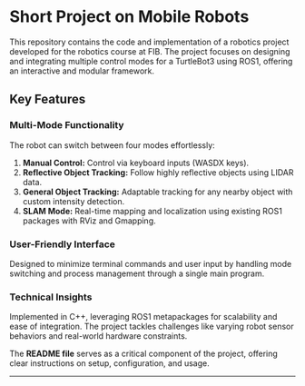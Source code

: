 
# Short Project on Mobile Robots

This repository contains the code and implementation of a robotics project developed for the robotics course at FIB. The project focuses on designing and integrating multiple control modes for a TurtleBot3 using ROS1, offering an interactive and modular framework.

## Key Features

### Multi-Mode Functionality
The robot can switch between four modes effortlessly:
1. **Manual Control:** Control via keyboard inputs (WASDX keys).
2. **Reflective Object Tracking:** Follow highly reflective objects using LIDAR data.
3. **General Object Tracking:** Adaptable tracking for any nearby object with custom intensity detection.
4. **SLAM Mode:** Real-time mapping and localization using existing ROS1 packages with RViz and Gmapping.

### User-Friendly Interface
Designed to minimize terminal commands and user input by handling mode switching and process management through a single main program.

### Technical Insights
Implemented in C++, leveraging ROS1 metapackages for scalability and ease of integration. The project tackles challenges like varying robot sensor behaviors and real-world hardware constraints.

The **README file** serves as a critical component of the project, offering clear instructions on setup, configuration, and usage.

---
